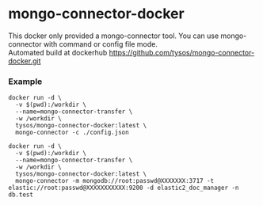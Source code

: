 # mongo-connector-docker
This docker only provided a mongo-connector tool. You can use mongo-connector with command or config file mode.  
Automated build at dockerhub https://github.com/tysos/mongo-connector-docker.git


### Example

```
docker run -d \
  -v $(pwd):/workdir \
  --name=mongo-connector-transfer \
  -w /workdir \
  tysos/mongo-connector-docker:latest \
  mongo-connector -c ./config.json
```

```
docker run -d \
  -v $(pwd):/workdir \
  --name=mongo-connector-transfer \
  -w /workdir \
  tysos/mongo-connector-docker:latest \
  mongo-connector -m mongodb://root:passwd@XXXXXXX:3717 -t elastic://root:passwd@XXXXXXXXXXX:9200 -d elastic2_doc_manager -n db.test
```

